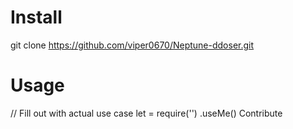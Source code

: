 # Install
git clone https://github.com/viper0670/Neptune-ddoser.git

 # Usage
 // Fill out with actual use case
let <Replace Title> = require('<Replace Title>')
<Replace Title>.useMe()
Contribute

